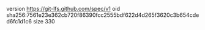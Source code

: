 version https://git-lfs.github.com/spec/v1
oid sha256:7561e23e362cb720f86390fcc2555bdf622d4d265f3620c3b654cded6fc1d1c6
size 330
